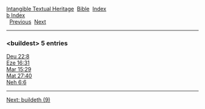 [Intangible Textual Heritage](../../index)  [Bible](../index) 
[Index](index)   
[b Index](_b_)  
  [Previous](c01752)  [Next](c01754) 

------------------------------------------------------------------------

### &lt;buildest&gt; 5 entries

[Deu 22:8](../kjv/deu022.htm#008)  
[Eze 16:31](../kjv/eze016.htm#031)  
[Mar 15:29](../kjv/mar015.htm#029)  
[Mat 27:40](../kjv/mat027.htm#040)  
[Neh 6:6](../kjv/neh006.htm#006)  

------------------------------------------------------------------------

[Next: buildeth (9)](c01754)
